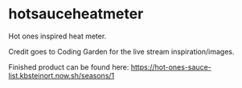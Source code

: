 # hotsauceheatmeter
Hot ones inspired heat meter.

Credit goes to Coding Garden for the live stream inspiration/images. 

Finished product can be found here: https://hot-ones-sauce-list.kbsteinort.now.sh/seasons/1
